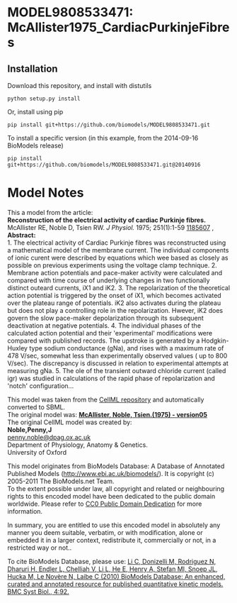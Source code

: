 # MODEL9808533471: McAllister1975_CardiacPurkinjeFibres

## Installation

Download this repository, and install with distutils

`python setup.py install`

Or, install using pip

`pip install git+https://github.com/biomodels/MODEL9808533471.git`

To install a specific version (in this example, from the 2014-09-16 BioModels release)

`pip install git+https://github.com/biomodels/MODEL9808533471.git@20140916`


# Model Notes


This a model from the article:  
**Reconstruction of the electrical activity of cardiac Purkinje fibres.**   
McAllister RE, Noble D, Tsien RW. _J Physiol._ 1975; 251(1):1-59
[1185607](http://www.ncbi.nlm.nih.gov/pubmed/1185607) ,  
**Abstract:**   
1\. The electrical activity of Cardiac Purkinje fibres was reconstructed using
a mathematical model of the membrane current. The individual components of
ionic curent were described by equations which wee based as closely as
possible on previous experiments using the voltage clamp technique. 2.
Membrane action potentials and pace-maker activity were calculated and
compared with time course of underlying changes in two functionally distinct
outeard currents, iX1 and iK2. 3. The repolarization of the theoretical action
potential is triggered by the onset of iX1, which becomes activated over the
plateau range of potentials. iK2 also activates during the plateau but does
not play a controlling role in the repolarization. Hwever, iK2 does govern the
slow pace-maker depolarization through its subsequent deactivation at negative
potentials. 4. The individual phases of the calculated action potential and
their 'experimental' modifications were compared with published records. The
upstroke is generated by a Hodgkin-Huxley type sodium conductance (gNa), and
rises with a maximum rate of 478 V/sec, somewhat less than experimentally
observed values ( up to 800 V/sec). The discrepancy is discussed in relation
to experimental attempts at measuring gNa. 5. The ole of the transient outward
chloride current (called igr) was studied in calculations of the rapid phase
of repolarization and 'notch' configuration...

This model was taken from the [CellML
repository](http://www.cellml.org/models) and automatically converted to SBML.  
The original model was: [ **McAllister, Noble, Tsien.(1975) - version05**
](http://www.cellml.org/models/mcallister_noble_tsien_1975_version05)  
The original CellML model was created by:  
**Noble,Penny,J**   
penny.noble@dpag.ox.ac.uk  
Department of Physiology, Anatomy & Genetics.  
University of Oxford  

This model originates from BioModels Database: A Database of Annotated
Published Models (http://www.ebi.ac.uk/biomodels/). It is copyright (c)
2005-2011 The BioModels.net Team.  
To the extent possible under law, all copyright and related or neighbouring
rights to this encoded model have been dedicated to the public domain
worldwide. Please refer to [CC0 Public Domain
Dedication](http://creativecommons.org/publicdomain/zero/1.0/) for more
information.

In summary, you are entitled to use this encoded model in absolutely any
manner you deem suitable, verbatim, or with modification, alone or embedded it
in a larger context, redistribute it, commercially or not, in a restricted way
or not..  
  
To cite BioModels Database, please use: [Li C, Donizelli M, Rodriguez N,
Dharuri H, Endler L, Chelliah V, Li L, He E, Henry A, Stefan MI, Snoep JL,
Hucka M, Le Novère N, Laibe C (2010) BioModels Database: An enhanced, curated
and annotated resource for published quantitative kinetic models. BMC Syst
Biol., 4:92.](http://www.ncbi.nlm.nih.gov/pubmed/20587024)


